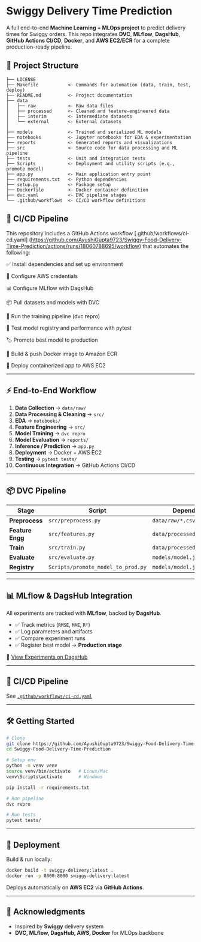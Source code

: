 # Swiggy Delivery Time Prediction

A full end-to-end **Machine Learning + MLOps project** to predict delivery times for Swiggy orders.
This repo integrates **DVC**, **MLflow**, **DagsHub**, **GitHub Actions CI/CD**, **Docker**, and **AWS EC2/ECR** for a complete production-ready pipeline.

## 📂 Project Structure

```
├── LICENSE
├── Makefile           <- Commands for automation (data, train, test, deploy)
├── README.md          <- Project documentation
├── data
│   ├── raw            <- Raw data files
│   ├── processed      <- Cleaned and feature-engineered data
│   ├── interim        <- Intermediate datasets
│   └── external       <- External datasets
│
├── models             <- Trained and serialized ML models
├── notebooks          <- Jupyter notebooks for EDA & experimentation
├── reports            <- Generated reports and visualizations
├── src                <- Source code for data processing and ML pipeline
├── tests              <- Unit and integration tests
├── Scripts            <- Deployment and utility scripts (e.g., promote model)
├── app.py             <- Main application entry point
├── requirements.txt   <- Python dependencies
├── setup.py           <- Package setup
├── Dockerfile         <- Docker container definition
├── dvc.yaml           <- DVC pipeline stages
└── .github/workflows  <- CI/CD workflow definitions
```

##  🚀 CI/CD Pipeline

This repository includes a GitHub Actions workflow [.github/workflows/ci-cd.yaml] (https://github.com/AyushiGupta9723/Swiggy-Food-Delivery-Time-Prediction/actions/runs/18060788695/workflow) that automates the following:

✅ Install dependencies and set up environment

🔑 Configure AWS credentials

📊 Configure MLflow with DagsHub

📦 Pull datasets and models with DVC

🔄 Run the training pipeline (dvc repro)

🧪 Test model registry and performance with pytest

🏷️ Promote best model to production

🐳 Build & push Docker image to Amazon ECR

🚀 Deploy containerized app to AWS EC2

---

## ⚡ End-to-End Workflow


1. **Data Collection** → `data/raw/`
2. **Data Processing & Cleaning** → `src/`
3. **EDA** → `notebooks/`
4. **Feature Engineering** → `src/`
5. **Model Training** → `dvc repro`
6. **Model Evaluation** → `reports/`
7. **Inference / Prediction** → `app.py`
8. **Deployment** → Docker + AWS EC2
9. **Testing** → `pytest tests/`
10. **Continuous Integration** → GitHub Actions CI/CD

---

## 📦 DVC Pipeline

| Stage            | Script                             | Dependencies                  | Outputs                       | Params         |
| ---------------- | ---------------------------------- | ----------------------------- | ----------------------------- | -------------- |
| **Preprocess**   | `src/preprocess.py`                | `data/raw/*.csv`              | `data/processed/train.csv`    | `preprocess.*` |
| **Feature Engg** | `src/features.py`                  | `data/processed/train.csv`    | `data/processed/features.csv` | `features.*`   |
| **Train**        | `src/train.py`                     | `data/processed/features.csv` | `models/model.joblib`         | `train.*`      |
| **Evaluate**     | `src/evaluate.py`                  | `models/model.joblib`         | `reports/metrics.json`        | `evaluate.*`   |
| **Registry**     | `Scripts/promote_model_to_prod.py` | `models/model.joblib`         | `mlruns/`                     | —              |


---

## 📊 MLflow & DagsHub Integration

All experiments are tracked with **MLflow**, backed by **DagsHub**.

* ✅ Track metrics (`RMSE`, `MAE`, `R²`)
* ✅ Log parameters and artifacts
* ✅ Compare experiment runs
* ✅ Register best model → **Production stage**

🔗 [View Experiments on DagsHub](https://dagshub.com/ayushigupta9723/Swiggy-Delivery-Time-Prediction)

---

## 🚀 CI/CD Pipeline

See [`.github/workflows/ci-cd.yaml`](https://github.com/AyushiGupta9723/Swiggy-Food-Delivery-Time-Prediction/actions/runs/18060788695/workflow)

---

## 🛠️ Getting Started

```bash
# Clone
git clone https://github.com/AyushiGupta9723/Swiggy-Food-Delivery-Time-Prediction.git
cd Swiggy-Food-Delivery-Time-Prediction

# Setup env
python -m venv venv
source venv/bin/activate   # Linux/Mac
venv\Scripts\activate      # Windows

pip install -r requirements.txt

# Run pipeline
dvc repro

# Run tests
pytest tests/

```

---

## 🐳 Deployment

Build & run locally:

```bash
docker build -t swiggy-delivery:latest .
docker run -p 8000:8000 swiggy-delivery:latest
```

Deploys automatically on **AWS EC2** via **GitHub Actions**.

---


## 🙌 Acknowledgments

* Inspired by **Swiggy** delivery system
* **DVC, MLflow, DagsHub, AWS, Docker** for MLOps backbone
